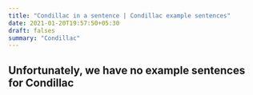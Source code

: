 ```yaml
---
title: "Condillac in a sentence | Condillac example sentences"
date: 2021-01-20T19:57:50+05:30
draft: falses
summary: "Condillac"
---
```

## Unfortunately, we have no example sentences for Condillac                 
